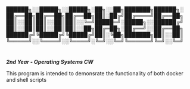 
██████╗░░█████╗░░█████╗░██╗░░██╗███████╗██████╗░
██╔══██╗██╔══██╗██╔══██╗██║░██╔╝██╔════╝██╔══██╗
██║░░██║██║░░██║██║░░╚═╝█████═╝░█████╗░░██████╔╝
██║░░██║██║░░██║██║░░██╗██╔═██╗░██╔══╝░░██╔══██╗
██████╔╝╚█████╔╝╚█████╔╝██║░╚██╗███████╗██║░░██║
╚═════╝░░╚════╝░░╚════╝░╚═╝░░╚═╝╚══════╝╚═╝░░╚═╝
#
***2nd Year - Operating Systems CW***

This program is intended to demonsrate the functionality of both docker and shell scripts
